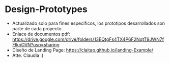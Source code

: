 # Design-Prototypes
- Actualizado solo para fines especificos, los prototipos desarrollados son parte de cada proyecto.
- Enlace de documentos pdf: https://drive.google.com/drive/folders/13EQtgFs4TX4P6F2NqtT9JWN7fFlknOVN?usp=sharing 
- Diseño de Landing Page: https://claitap.github.io/landing-Example/
- Atte. Claudia :)
